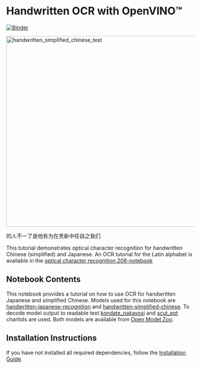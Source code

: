 # Handwritten OCR with OpenVINO™

[![Binder](https://mybinder.org/badge_logo.svg)](https://mybinder.org/v2/gh/openvinotoolkit/openvino_notebooks/HEAD?filepath=notebooks%2F209-handwritten-ocr%2F209-handwritten-ocr.ipynb)

<img width="510" alt="handwritten_simplified_chinese_test" src="https://user-images.githubusercontent.com/36741649/132660640-da2211ec-c389-450e-8980-32a75ed14abb.png">

的人不一了是他有为在责新中任自之我们

This tutorial demonstrates optical character recognition for handwritten Chinese (simplified) and Japanese. An OCR tutorial for the Latin alphabet is available in the [optical character recognition 208-notebook](../208-optical-character-recognition)

## Notebook Contents

This notebook provides a tutorial on how to use OCR for handwritten Japanese and simplified Chinese. Models used for this notebook are [handwritten-japanese-recognition](https://docs.openvino.ai/latest/omz_models_model_handwritten_japanese_recognition_0001.html) and [handwritten-simplified-chinese](https://docs.openvino.ai/latest/omz_models_model_handwritten_simplified_chinese_recognition_0001.html). To decode model output to readable text [kondate_nakayosi](https://github.com/openvinotoolkit/open_model_zoo/blob/master/data/dataset_classes/kondate_nakayosi.txt) and [scut_ept](https://github.com/openvinotoolkit/open_model_zoo/blob/master/data/dataset_classes/scut_ept.txt) charlists are used. Both models are available from [Open Model Zoo](https://github.com/openvinotoolkit/open_model_zoo/).

## Installation Instructions

If you have not installed all required dependencies, follow the [Installation Guide](https://github.com/openvinotoolkit/openvino_notebooks/blob/main/README.md).
